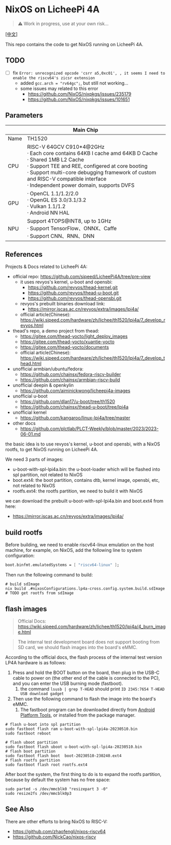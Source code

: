 # NixOS on LicheePi 4A

> :warning: Work in progress, use at your own risk...

[[中文]](./README.zh.md)

This repo contains the code to get NixOS running on LicheePi 4A.

## TODO

- [ ] fix `Error: unrecognized opcode 'csrr a5,0xc01', , it seems I need to enable the riscv64's zicsr extension`
  - added `gcc.arch = "rv64gc";`, but still not working...
  - some issues may related to this error
    - https://github.com/NixOS/nixpkgs/issues/235179
    - https://github.com/NixOS/nixpkgs/issues/101651

## Parameters

<table>
<thead>
<tr>
  <th colspan=2>Main Chip</th>
</tr>
</thead>
<tbody>
<tr>
  <td>Name</td>
  <td>TH1520</td>
</tr>
<tr>
  <td>CPU</td>
  <td>
    RISC-V 64GCV C910*4@2GHz <br>
    · Each core contains 64KB I cache amd 64KB D Cache <br>
    · Shared 1MB L2 Cache <br>
    · Support TEE and REE, configered at core booting<br>
    · Support multi-core debugging framework of custom and RISC-V compatible interface<br>
    · Independent power domain, supports DVFS
  </td>
</tr>
<tr>
  <td>GPU</td>
  <td>
    · OpenCL 1.1/1.2/2.0<br>
    · OpenGL ES 3.0/3.1/3.2<br>
    · Vulkan 1.1/1.2<br>
    · Android NN HAL
  </td>
</tr>
<tr>
  <td>NPU</td>
  <td>
    Support 4TOPS@INT8, up to 1GHz <br>
    · Support TensorFlow、ONNX、Caffe <br>
    · Support CNN、RNN、DNN
  </td>
</tr>
</tbody>
</table>

## References

Projects & Docs related to LicheePi 4A:

- official repo: https://github.com/sipeed/LicheePi4A/tree/pre-view
  - it uses revyos's kernel, u-boot and opensbi:
    - https://github.com/revyos/thead-kernel.git
    - https://github.com/revyos/thead-u-boot.git
    - https://github.com/revyos/thead-opensbi.git
  - revyos's prebuilt binaries download link:
    - https://mirror.iscas.ac.cn/revyos/extra/images/lpi4a/
  - official article(Chinese): https://wiki.sipeed.com/hardware/zh/lichee/th1520/lpi4a/7_develop_revyos.html
- thead's repo, a demo project from thead:
  - https://gitee.com/thead-yocto/light_deploy_images
  - https://gitee.com/thead-yocto/xuantie-yocto
  - https://gitee.com/thead-yocto/documents
  - official article(Chinese): https://wiki.sipeed.com/hardware/zh/lichee/th1520/lpi4a/7_develop_thead.html
- unofficial armbian/ubuntu/fedora:
  - https://github.com/chainsx/fedora-riscv-builder
  - https://github.com/chainsx/armbian-riscv-build
- unofficial deepin & openkylin
  - https://github.com/aiminickwong/licheepi4a-images
- unofficial u-boot
  - https://github.com/dlan17/u-boot/tree/th1520
  - https://github.com/chainsx/thead-u-boot/tree/lpi4a
- unofficial kernel
  - https://github.com/kangaroo/linux-lpi4a/tree/master
- other docs
  - https://github.com/plctlab/PLCT-Weekly/blob/master/2023/2023-06-01.md

the basic idea is to use revyos's kernel, u-boot and opensbi, with a NixOS rootfs, to get NixOS running on LicheePi 4A.

We need 3 parts of images:

- u-boot-with-spl-lpi4a.bin: the u-boot-loader which will be flashed into spl partition, not related to NixOS
- boot.ext4: the boot partition, contains dtb, kernel image, opensbi, etc, not related to NixOS
- rootfs.ext4: the rootfs partition, we need to build it with NixOS

we can download the prebuilt u-boot-with-spl-lpi4a.bin and boot.ext4 from here:

- https://mirror.iscas.ac.cn/revyos/extra/images/lpi4a/

## build rootfs

Before building, we need to enable riscv64-linux emulation on the host machine, for example, on NixOS, add the following line to system configuration:

```nix
boot.binfmt.emulatedSystems = [ "riscv64-linux" ];
```

Then run the following command to build:

```shell
# build sdImage
nix build .#nixosConfigurations.lp4a-cross.config.system.build.sdImage
# TODO get rootfs from sdImage
```

## flash images

> Official Docs: https://wiki.sipeed.com/hardware/zh/lichee/th1520/lpi4a/4_burn_image.html

> The internal test development board does not support booting from SD card, we should flash images into the board's eMMC.

According to the official docs, the flash process of the internal test version LP4A hardware is as follows:

1. Press and hold the BOOT button on the board, then plug in the USB-C cable to power on (the other end of the cable is connected to the PC), and you can enter the USB burning mode (fastboot).
   1. the command `lsusb | grep T-HEAD` should print `ID 2345:7654 T-HEAD USB download gadget`
2. Then use the following command to flash the image into the board's eMMC.
   1. The fastboot program can be downloaded directly from [Android Platform Tools](https://developer.android.com/tools/releases/platform-tools), or installed from the package manager.

```shell
# flash u-boot into spl partition
sudo fastboot flash ram u-boot-with-spl-lpi4a-20230510.bin
sudo fastboot reboot

# flash uboot partition
sudo fastboot flash uboot u-boot-with-spl-lpi4a-20230510.bin
# flash boot partition
sudo fastboot flash boot  boot-20230510-230240.ext4
# flash rootfs partition
sudo fastboot flash root rootfs.ext4
```

After boot the system, the first thing to do is to expand the rootfs partition, because by default the system has no free space:

```shell
sudo parted -s /dev/mmcblk0 "resizepart 3 -0"
sudo resize2fs /dev/mmcblk0p3
```

## See Also

There are other efforts to bring NixOS to RISC-V:

- https://github.com/zhaofengli/nixos-riscv64
- https://github.com/NickCao/nixos-riscv
